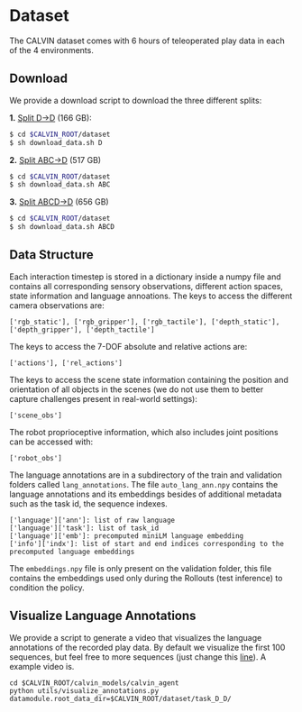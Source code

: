 # Dataset
The CALVIN dataset comes with 6 hours of teleoperated play data in each of the 4 environments.

## Download

We provide a download script to download the three different splits:

**1.** [Split D->D](http://calvin.cs.uni-freiburg.de/dataset/task_D_D.zip) (166 GB):
```bash
$ cd $CALVIN_ROOT/dataset
$ sh download_data.sh D
```
**2.** [Split ABC->D](http://calvin.cs.uni-freiburg.de/dataset/task_ABC_D.zip) (517 GB)
```bash
$ cd $CALVIN_ROOT/dataset
$ sh download_data.sh ABC
```
**3.** [Split ABCD->D](http://calvin.cs.uni-freiburg.de/dataset/task_ABCD_D.zip) (656 GB)
```bash
$ cd $CALVIN_ROOT/dataset
$ sh download_data.sh ABCD
```
## Data Structure
Each interaction timestep is stored in a dictionary inside a numpy file and contains all corresponding sensory observations, different action spaces, state information and language annoations.
The keys to access the different camera observations are:
```
['rgb_static'], ['rgb_gripper'], ['rgb_tactile'], ['depth_static'], ['depth_gripper'], ['depth_tactile']
```
The keys to access the 7-DOF absolute and relative actions are:
```
['actions'], ['rel_actions']
```
The keys to access the scene state information containing the position and orientation of all objects in the scenes
(we do not use them to better capture challenges present in real-world settings):
```
['scene_obs']
```
The robot proprioceptive information, which also includes joint positions can be accessed with:
```
['robot_obs']
```
The language annotations are in a subdirectory of the train and validation folders called `lang_annotations`.
The file `auto_lang_ann.npy` contains the language annotations and its embeddings besides of additional metadata such as the task id, the sequence indexes.
```
['language']['ann']: list of raw language
['language']['task']: list of task_id
['language']['emb']: precomputed miniLM language embedding
['info']['indx']: list of start and end indices corresponding to the precomputed language embeddings
```
The `embeddings.npy` file is only present on the validation folder, this file contains the embeddings used only during the Rollouts (test inference) to condition the policy.

## Visualize Language Annotations
We provide a script to generate a video that visualizes the language annotations of the recorded play data.
By default we visualize the first 100 sequences, but feel free to more sequences (just change this [line](https://github.com/mees/calvin/blob/main/calvin_models/calvin_agent/utils/visualize_annotations.py#L57)).
A example video is.
```
cd $CALVIN_ROOT/calvin_models/calvin_agent
python utils/visualize_annotations.py datamodule.root_data_dir=$CALVIN_ROOT/dataset/task_D_D/
```
